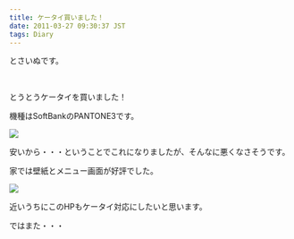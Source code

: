 ```yaml
---
title: ケータイ買いました！
date: 2011-03-27 09:30:37 JST
tags: Diary
---
```

<p>とさいぬです。</p>
<p>&nbsp;</p>
<p>とうとうケータイを買いました！</p>
<p>機種はSoftBankのPANTONE3です。</p>
<img src="https://lh4.googleusercontent.com/_k8x9PZSlKHk/TY6DL4KKSyI/AAAAAAAAAh0/BshFeSk8y_g/s640/DSC03734.JPG" />
<p>安いから・・・ということでこれになりましたが、そんなに悪くなさそうです。</p>
<p>家では壁紙とメニュー画面が好評でした。</p>
<img src="https://lh4.googleusercontent.com/_k8x9PZSlKHk/TY6DMHaNHNI/AAAAAAAAAh8/HkaqyZwpn3I/s640/DSC03735.JPG" />
<p>近いうちにこのHPもケータイ対応にしたいと思います。</p>
<p>ではまた・・・</p>
